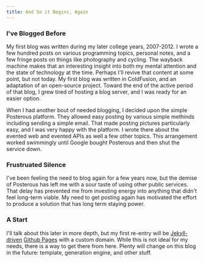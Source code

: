 ```yaml
---
title: And So it Begins, Again
---
```


### I've Blogged Before

My first blog was written during my later college years, 2007-2012. I wrote a few hundred posts on various programming topics, personal notes, and a few fringe posts on things like photography and cycling. The wayback machine makes that an interesting insight into both my mental attention and the state of technology at the time. Perhaps I'll revive that content at some point, but not today. My first blog was written in ColdFusion, and an adaptation of an open-source project. Toward the end of the active period of that blog, I grew tired of hosting a blog server, and I was ready for an easier option.

When I had another bout of needed blogging, I decided upon the simple Posterous platform. They allowed easy posting by various simple methinds including sending a simple email. That made posting pictures particularly easy, and I was very happy with the platform. I wrote there about the evented web and evented APIs as well a few other topics. This arrangement worked swimmingly until Google bought Posterous and then shut the service down.

### Frustruated Silence

I've been feeling the need to blog again for a few years now, but the demise of Posterous has left me with a sour taste of using other public services. That delay has prevented me from investing energy into anything that didn't feel long-term viable. My need to get posting again has motivated the effort to produce a solution that has long term staying power.

### A Start

I'll talk about this later in more depth, but my first re-entry will be [Jekyll-driven](https://jekyllrb.com/) [Github Pages](https://pages.github.com/) with a custom domain. While this is not ideal for my needs, there is a way to get there from here. Plenty will change on this blog in the future: template, generation engine, and other stuff.


